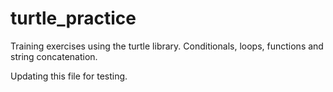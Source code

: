 # turtle_practice

Training exercises using the turtle library.  Conditionals, loops, functions and string concatenation.

Updating this file for testing.